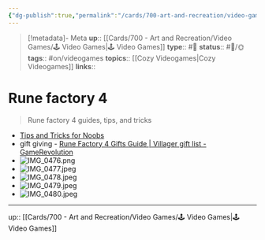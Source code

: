 ```yaml
---
{"dg-publish":true,"permalink":"/cards/700-art-and-recreation/video-games/video-game-rune-factory-4/","title":"Rune factory 4"}
---
```


> [!metadata]- Meta
> **up**:: [[Cards/700 - Art and Recreation/Video Games/🕹 Video Games\|🕹 Video Games]]
> **type**:: #📝 
> **status**:: #📝/🌞
> **tags**::  #on/videogames 
> **topics**:: [[Cozy Videogames\|Cozy Videogames]]
> **links**::


# Rune factory 4

> Rune factory 4 guides, tips, and tricks

- [Tips and Tricks for Noobs](https://youtu.be/YKoaxwa39Gg?si=P7hZ4chAtfvbhAih)
- gift giving - [Rune Factory 4 Gifts Guide | Villager gift list - GameRevolution](https://www.gamerevolution.com/guides/634581-rune-factory-4-gifts-guide?amp)
- ![IMG_0476.png](/img/user/Extras/Attachments/IMG_0476.png)
- ![IMG_0477.jpeg](/img/user/Extras/Attachments/IMG_0477.jpeg)
- ![IMG_0478.jpeg](/img/user/Extras/Attachments/IMG_0478.jpeg)
- ![IMG_0479.jpeg](/img/user/Extras/Attachments/IMG_0479.jpeg)
- ![IMG_0480.jpeg](/img/user/Extras/Attachments/IMG_0480.jpeg)

---
up:: [[Cards/700 - Art and Recreation/Video Games/🕹 Video Games\|🕹 Video Games]]


